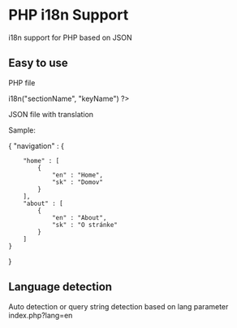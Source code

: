 # PHP i18n Support
i18n support for PHP based on JSON

## Easy to use

PHP file

<?
include_once './php/classes/I18nSupport.php';
$app = new App();
// show translated text
$app->i18n("sectionName", "keyName")
?>

JSON file with translation

Sample:

{
    "navigation" : {

        "home" : [
            {
                "en" : "Home",
                "sk" : "Domov"
            }
        ],
        "about" : [
            {
                "en" : "About",
                "sk" : "O stránke"
            }
        ]
    }
}

## Language detection

Auto detection or query string detection based on lang parameter
index.php?lang=en

